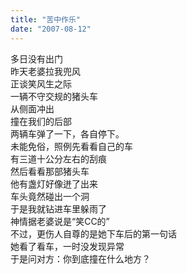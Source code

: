 ```yaml
---
title: "苦中作乐"
date: "2007-08-12"
---
```


多日没有出门  
昨天老婆拉我兜风  
正谈笑风生之际  
一辆不守交规的猪头车  
从侧面冲出  
撞在我们的后部  
两辆车弹了一下，各自停下。  
未能免俗，照例先看看自己的车  
有三道十公分左右的刮痕  
然后看看那部猪头车  
他有盏灯好像迸了出来  
车头竟然碰出一个洞  
于是我就钻进车里躲雨了  
神情据老婆说是“笑CC的”  
不过，更伤人自尊的是她下车后的第一句话  
她看了看车，一时没发现异常  
于是问对方：你到底撞在什么地方？
